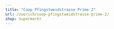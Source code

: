 ```yaml
---
title: "Coop Pfingstweidstrasse Prime 2"
url: /zuerich/coop-pfingstweidstrasse-prime-2/
shop: Supermarkt
---
```

